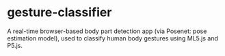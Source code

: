 # gesture-classifier
A real-time browser-based body part detection app (via Posenet: pose estimation model), used to classify human body gestures using ML5.js and P5.js.
